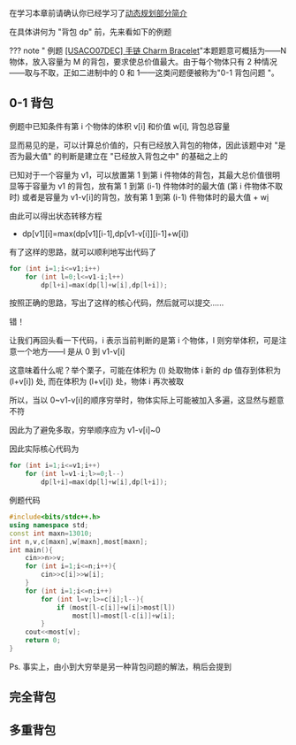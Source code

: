 在学习本章前请确认你已经学习了[动态规划部分简介](/dp/)

在具体讲何为 "背包 dp" 前，先来看如下的例题

??? note " 例题 [\[USACO07DEC\] 手链 Charm Bracelet](https://www.luogu.org/problemnew/show/P2871)"本题题意可概括为——N 物体，放入容量为 M 的背包，要求使总价值最大。由于每个物体只有 2 种情况——取与不取，正如二进制中的 0 和 1——这类问题便被称为"0-1 背包问题 "。

## 0-1 背包

例题中已知条件有第 i 个物体的体积 v[i] 和价值 w[i], 背包总容量

显而易见的是，可以计算总价值的，只有已经放入背包的物体，因此该题中对 "是否为最大值" 的判断是建立在 "已经放入背包之中" 的基础之上的

已知对于一个容量为 v1，可以放置第 1 到第 i 件物体的背包，其最大总价值很明显等于容量为 v1 的背包，放有第 1 到第 (i-1) 件物体时的最大值 (第 i 件物体不取时) 或者是容量为 v1-v[i]的背包，放有第 1 到第 (i-1) 件物体时的最大值 + w[i](第i件物体取时)

由此可以得出状态转移方程

- dp[v1][i]=max(dp[v1][i-1],dp[v1-v\[i\]][i-1]+w[i])

有了这样的思路，就可以顺利地写出代码了

```cpp
for (int i=1;i<=v1;i++)
    for (int l=0;l<=v1-i;l++)
        dp[l+i]=max(dp[l]+w[i],dp[l+i]);
```

按照正确的思路，写出了这样的核心代码，然后就可以提交......

错！

让我们再回头看一下代码，i 表示当前判断的是第 i 个物体，l 则穷举体积，可是注意一个地方——l 是从 0 到 v1-v[i]

这意味着什么呢？举个栗子，可能在体积为 (l) 处取物体 i 新的 dp 值存到体积为 (l+v[i]) 处, 而在体积为 (l+v[i]) 处，物体 i 再次被取

所以，当以 0~v1-v[i]的顺序穷举时，物体实际上可能被加入多遍，这显然与题意不符

因此为了避免多取，穷举顺序应为 v1-v[i]~0

因此实际核心代码为

```cpp
for (int i=1;i<=v1;i++)
    for (int l=v1-i;l>=0;l--)
        dp[l+i]=max(dp[l]+w[i],dp[l+i]);
```

例题代码

```cpp
#include<bits/stdc++.h>
using namespace std;
const int maxn=13010;
int n,v,c[maxn],w[maxn],most[maxn];
int main(){
    cin>>n>>v;
    for (int i=1;i<=n;i++){
        cin>>c[i]>>w[i];
    }
    for (int i=1;i<=n;i++)
        for (int l=v;l>=c[i];l--){
            if (most[l-c[i]]+w[i]>most[l])
                most[l]=most[l-c[i]]+w[i];
        }
    cout<<most[v];
    return 0;
}
```

Ps. 事实上，由小到大穷举是另一种背包问题的解法，稍后会提到

## 完全背包

## 多重背包
